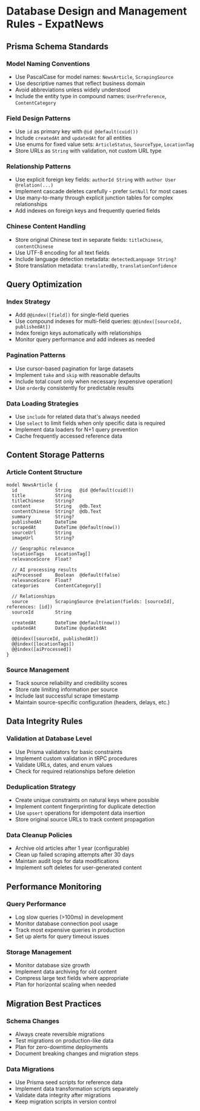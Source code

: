 # Database Design and Management Rules - ExpatNews

## Prisma Schema Standards

### Model Naming Conventions

- Use PascalCase for model names: `NewsArticle`, `ScrapingSource`
- Use descriptive names that reflect business domain
- Avoid abbreviations unless widely understood
- Include the entity type in compound names: `UserPreference`, `ContentCategory`

### Field Design Patterns

- Use `id` as primary key with `@id @default(cuid())`
- Include `createdAt` and `updatedAt` for all entities
- Use enums for fixed value sets: `ArticleStatus`, `SourceType`, `LocationTag`
- Store URLs as `String` with validation, not custom URL type

### Relationship Patterns

- Use explicit foreign key fields: `authorId String` with `author User @relation(...)`
- Implement cascade deletes carefully - prefer `SetNull` for most cases
- Use many-to-many through explicit junction tables for complex relationships
- Add indexes on foreign keys and frequently queried fields

### Chinese Content Handling

- Store original Chinese text in separate fields: `titleChinese`, `contentChinese`
- Use UTF-8 encoding for all text fields
- Include language detection metadata: `detectedLanguage String?`
- Store translation metadata: `translatedBy`, `translationConfidence`

## Query Optimization

### Index Strategy

- Add `@@index([field])` for single-field queries
- Use compound indexes for multi-field queries: `@@index([sourceId, publishedAt])`
- Index foreign keys automatically with relationships
- Monitor query performance and add indexes as needed

### Pagination Patterns

- Use cursor-based pagination for large datasets
- Implement `take` and `skip` with reasonable defaults
- Include total count only when necessary (expensive operation)
- Use `orderBy` consistently for predictable results

### Data Loading Strategies

- Use `include` for related data that's always needed
- Use `select` to limit fields when only specific data is required
- Implement data loaders for N+1 query prevention
- Cache frequently accessed reference data

## Content Storage Patterns

### Article Content Structure

```prisma
model NewsArticle {
  id              String   @id @default(cuid())
  title           String
  titleChinese    String?
  content         String   @db.Text
  contentChinese  String?  @db.Text
  summary         String?
  publishedAt     DateTime
  scrapedAt       DateTime @default(now())
  sourceUrl       String
  imageUrl        String?

  // Geographic relevance
  locationTags    LocationTag[]
  relevanceScore  Float?

  // AI processing results
  aiProcessed     Boolean  @default(false)
  relevanceScore  Float?
  categories      ContentCategory[]

  // Relationships
  source          ScrapingSource @relation(fields: [sourceId], references: [id])
  sourceId        String

  createdAt       DateTime @default(now())
  updatedAt       DateTime @updatedAt

  @@index([sourceId, publishedAt])
  @@index([locationTags])
  @@index([aiProcessed])
}
```

### Source Management

- Track source reliability and credibility scores
- Store rate limiting information per source
- Include last successful scrape timestamp
- Maintain source-specific configuration (headers, delays, etc.)

## Data Integrity Rules

### Validation at Database Level

- Use Prisma validators for basic constraints
- Implement custom validation in tRPC procedures
- Validate URLs, dates, and enum values
- Check for required relationships before deletion

### Deduplication Strategy

- Create unique constraints on natural keys where possible
- Implement content fingerprinting for duplicate detection
- Use `upsert` operations for idempotent data insertion
- Store original source URLs to track content propagation

### Data Cleanup Policies

- Archive old articles after 1 year (configurable)
- Clean up failed scraping attempts after 30 days
- Maintain audit logs for data modifications
- Implement soft deletes for user-generated content

## Performance Monitoring

### Query Performance

- Log slow queries (>100ms) in development
- Monitor database connection pool usage
- Track most expensive queries in production
- Set up alerts for query timeout issues

### Storage Management

- Monitor database size growth
- Implement data archiving for old content
- Compress large text fields where appropriate
- Plan for horizontal scaling when needed

## Migration Best Practices

### Schema Changes

- Always create reversible migrations
- Test migrations on production-like data
- Plan for zero-downtime deployments
- Document breaking changes and migration steps

### Data Migrations

- Use Prisma seed scripts for reference data
- Implement data transformation scripts separately
- Validate data integrity after migrations
- Keep migration scripts in version control
